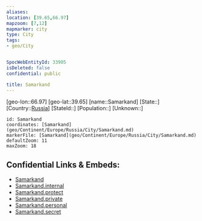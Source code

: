 ```yaml
---
aliases: 
location: [39.65,66.97]
mapzoom: [7,12] 
mapmarker: city 
type: City
tags:
- geo/City


SpocWebEntityId: 33905
isDeleted: false
confidential: public

title: Samarkand
---
```

[geo-lon::66.97]
[geo-lat::39.65]
[name::Samarkand]
[State::]
[Country::[Russia](geo/Continent/Europe/Russia.md)]
[StateId::]
[Population::]
[Unknown::]


```leaflet
id: Samarkand
coordinates: [Samarkand](geo/Continent/Europe/Russia/City/Samarkand.md)
markerFile: [Samarkand](geo/Continent/Europe/Russia/City/Samarkand.md)
defaultZoom: 11 
maxZoom: 18
```


## Confidential Links & Embeds: 
- [Samarkand](../../../../../../_public/geo/Continent/Europe/Russia/City/Samarkand.md) 
- [Samarkand.internal](../../../../../../_internal/geo/Continent/Europe/Russia/City/Samarkand.internal.md) 
- [Samarkand.protect](../../../../../../_protect/geo/Continent/Europe/Russia/City/Samarkand.protect.md) 
- [Samarkand.private](../../../../../../_private/geo/Continent/Europe/Russia/City/Samarkand.private.md) 
- [Samarkand.personal](../../../../../../_personal/geo/Continent/Europe/Russia/City/Samarkand.personal.md) 
- [Samarkand.secret](../../../../../../_secret/geo/Continent/Europe/Russia/City/Samarkand.secret.md) 
